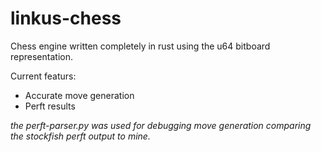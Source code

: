 # linkus-chess
Chess engine written completely in rust using the u64 bitboard representation.


Current featurs:

- Accurate move generation
- Perft results


*the perft-parser.py was used for debugging move generation comparing the stockfish perft output to mine.*
